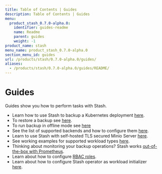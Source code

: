 ```yaml
---
title: Table of Contents | Guides
description: Table of Contents | Guides
menu:
  product_stash_0.7.0-alpha.0:
    identifier: guides-readme
    name: Readme
    parent: guides
    weight: -1
product_name: stash
menu_name: product_stash_0.7.0-alpha.0
section_menu_id: guides
url: /products/stash/0.7.0-alpha.0/guides/
aliases:
  - /products/stash/0.7.0-alpha.0/guides/README/
---
```

# Guides

Guides show you how to perform tasks with Stash.

- Learn how to use Stash to backup a Kubernetes deployment [here](/docs/guides/backup.md).
- To restore a backup see [here](/docs/guides/restore.md).
- To run backup in offline mode see [here](/docs/guides/offline_backup.md)
- See the list of supported backends and how to configure them [here](/docs/guides/backends.md).
- Learn to use Stash with self-hosted TLS secured Minio Server [here](/docs/guides/minio_server.md).
- See working examples for supported workload types [here](/docs/guides/workloads.md).
- Thinking about monitoring your backup operations? Stash works [out-of-the-box with Prometheus](/docs/guides/monitoring.md).
- Learn about how to configure [RBAC roles](/docs/guides/rbac.md).
- Learn about how to configure Stash operator as workload initializer [here](/docs/guides/initializer.md).
